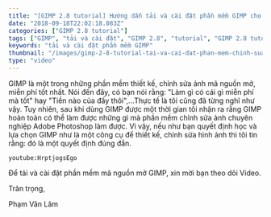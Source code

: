 ```yaml
---
title: "[GIMP 2.8 tutorial] Hướng dẫn tải và cài đặt phần mềm GIMP cho Windows"
date: "2018-09-18T22:02:18.083Z"
categories: ["GIMP 2.8 tutorial"]
tags: ["GIMP", "tải và cài đặt", "GIMP 2.8", "tutorial", "GIMP 2.8 tutorial"]
keywords: "tải và cài đặt phần mềm GIMP"
thumbnail: "/images/gimp-2-8-tutorial-tai-va-cai-dat-phan-mem-chinh-sua-anh-gimp-cho-windows.jpg"
type: "video"
---
```


GIMP là một trong những phần mềm thiết kế, chỉnh sửa ảnh mã nguồn mở, miễn phí tốt nhất. Nói đến đây, có bạn nói rằng: "Làm gì có cái gì miễn phí mà tốt" hay "Tiền nào của đấy thôi",...Thực tế là tôi cũng đã từng nghĩ như vậy. Tuy nhiên, sau khi dùng GIMP được một thời gian tôi nhận ra rằng GIMP hoàn toàn có thể làm được những gì mà phần mềm chỉnh sửa ảnh chuyên nghiệp Adobe Photoshop làm được. Vì vậy, nếu như bạn quyết định học và lựa chọn GIMP như là một công cụ để thiết kế, chỉnh sửa hình ảnh thì tôi tin rằng: đó là một quyết định đúng đắn.

`youtube:HrptjogsEgo`

Để tải và cài đặt phần mềm mã nguồn mở GIMP, xin mời bạn theo dõi Video.

Trân trọng,

Phạm Văn Lâm